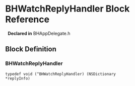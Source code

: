 # BHWatchReplyHandler Block Reference

&nbsp;&nbsp;**Declared in** BHAppDelegate.h  

<a title="Block Definition" name="instance_methods"></a>
## Block Definition
### BHWatchReplyHandler

<code>typedef void (^BHWatchReplyHandler) (NSDictionary *replyInfo)</code>

